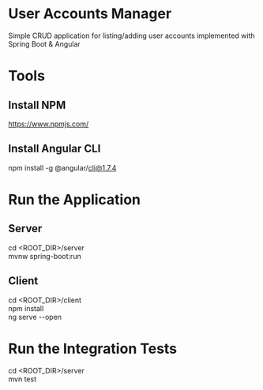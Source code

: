 # User Accounts Manager
Simple CRUD application for listing/adding user accounts implemented with Spring Boot &amp; Angular
# Tools
## Install NPM
https://www.npmjs.com/
## Install Angular CLI
npm install -g @angular/cli@1.7.4
# Run the Application
## Server
cd <ROOT_DIR>/server <br/>
mvnw spring-boot:run
## Client
cd <ROOT_DIR>/client <br/>
npm install <br/>
ng serve --open
# Run the Integration Tests
cd <ROOT_DIR>/server <br/>
mvn test
